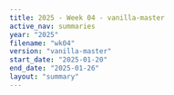 ```yaml
---
title: 2025 - Week 04 - vanilla-master
active_nav: summaries
year: "2025"
filename: "wk04"
version: "vanilla-master"
start_date: "2025-01-20"
end_date: "2025-01-26"
layout: "summary"
---
```

